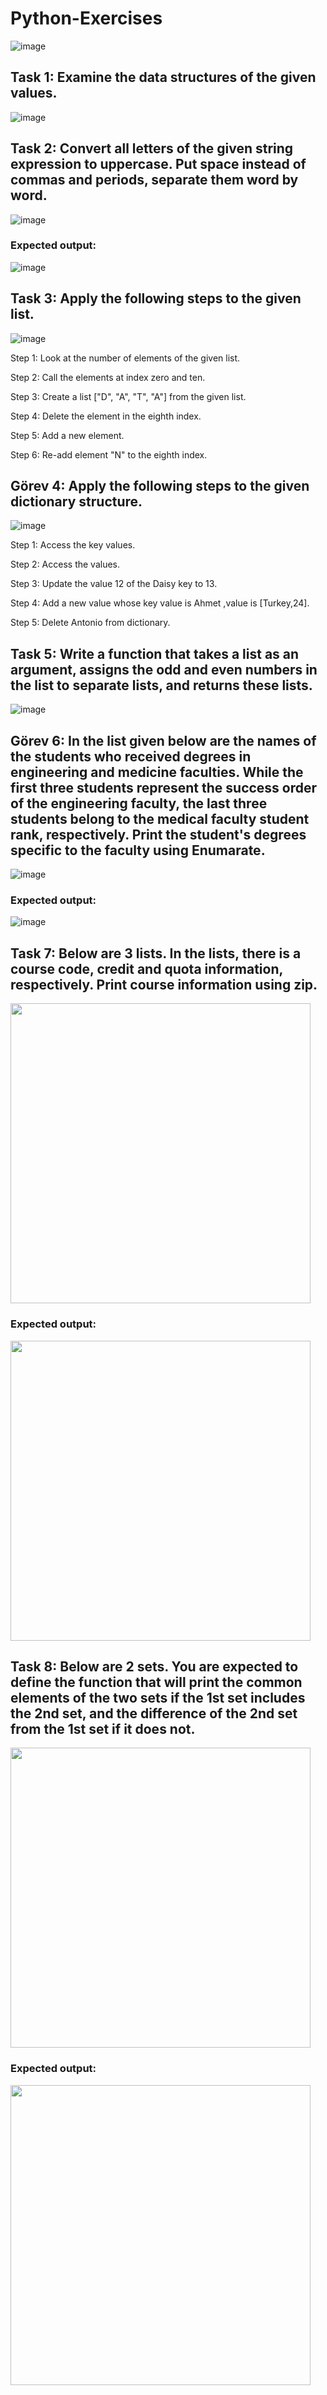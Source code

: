 #                                                                    Python-Exercises

![image](https://github.com/yaseminhzrc/Python-Exercises/assets/59409886/3acecade-7cfb-420a-9ab1-cf140eb74f3c)


## Task 1: Examine the data structures of the given values.

![image](https://github.com/yaseminhzrc/Python-Exercises/assets/59409886/793ff90e-af02-4c5b-b827-4bf92942e5d0)

## Task 2: Convert all letters of the given string expression to uppercase. Put space instead of commas and periods, separate them word by word.

![image](https://github.com/yaseminhzrc/Python-Exercises/assets/59409886/a42fda53-1f8f-4b9c-ad35-bec16291e037)

### Expected output:

![image](https://github.com/yaseminhzrc/Python-Exercises/assets/59409886/8e7cab84-f39d-4ece-b462-5d9503520d79)

## Task 3: Apply the following steps to the given list.

![image](https://github.com/yaseminhzrc/Python-Exercises/assets/59409886/9effc573-af42-4da8-888a-d2ca48ddb967)


Step 1: Look at the number of elements of the given list.

Step 2: Call the elements at index zero and ten.

Step 3: Create a list ["D", "A", "T", "A"] from the given list.

Step 4: Delete the element in the eighth index.

Step 5: Add a new element.

Step 6: Re-add element "N" to the eighth index.

## Görev 4: Apply the following steps to the given dictionary structure.

![image](https://github.com/yaseminhzrc/Python-Exercises/assets/59409886/5c6f9006-6a6a-4f66-92ad-456dea4f6d5e)


Step 1: Access the key values.

Step 2: Access the values.

Step 3: Update the value 12 of the Daisy key to 13.

Step 4: Add a new value whose key value is Ahmet ,value is [Turkey,24].

Step 5: Delete Antonio from dictionary.

## Task 5: Write a function that takes a list as an argument, assigns the odd and even numbers in the list to separate lists, and returns these lists.

![image](https://github.com/yaseminhzrc/Python-Exercises/assets/59409886/6d84dccf-c72c-4f3f-81c3-a1ee32bfbce7)

## Görev 6: In the list given below are the names of the students who received degrees in engineering and medicine faculties. While the first three students represent the success order of the engineering faculty, the last three students belong to the medical faculty student rank, respectively. Print the student's degrees specific to the faculty using Enumarate.

![image](https://github.com/yaseminhzrc/Python-Exercises/assets/59409886/31145c12-437f-4427-a365-866c6988a90f)

### Expected output:

![image](https://github.com/yaseminhzrc/Python-Exercises/assets/59409886/758555d7-c267-4a44-9cdd-7bcc7d9e6340)


## Task 7: Below are 3 lists. In the lists, there is a course code, credit and quota information, respectively. Print course information using zip.

<img src="https://github.com/yaseminhzrc/Python-Exercises/assets/59409886/d2544cb5-f10b-44c4-9358-2290e9e2638b" width="480">

### Expected output:

<img src="https://github.com/yaseminhzrc/Python-Exercises/assets/59409886/ce1bfc91-300f-4c9b-9005-69de226f27b1" width="480">

## Task 8: Below are 2 sets. You are expected to define the function that will print the common elements of the two sets if the 1st set includes the 2nd set, and the difference of the 2nd set from the 1st set if it does not.

<img src="https://github.com/yaseminhzrc/Python-Exercises/assets/59409886/12fb10a7-c19c-45f8-8787-b02da5d7dfa6" width="480">

### Expected output:

<img src="https://github.com/yaseminhzrc/Python-Exercises/assets/59409886/5b95bfb9-fec4-44c9-85c3-d21141e91112" width="480">











